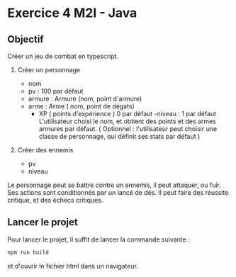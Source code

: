 # Exercice 4 M2I - Java

## Objectif

Créer un jeu de combat en typescript.

1. Créer un personnage
    - nom
    - pv : 100 par défaut
    - armure : Armure (nom, point d'armure)
    - arme : Arme ( nom, point de dégats)
        - XP ( points d'expérience ) 0 par défaut
          -niveau : 1 par défaut
          L'utilisateur choisi le nom, et obtient des points et des armes armures par défaut.
          ( Optionnel : l'utilisateur peut choisir une classe de personnage, qui définit ses stats par défaut )

2. Créer des ennemis
    - pv
    - niveau


Le personnage peut se battre contre un ennemis, il peut attaquer, ou fuir.
Ses actions sont conditionnés par un lancé de dés. Il peut faire des réussite critique, et des échecs critiques.


## Lancer le projet

Pour lancer le projet, il suffit de lancer la commande suivante :

```bash
npm run build
```

et d'ouvrir le fichier html dans un navigateur.